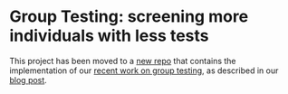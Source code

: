 # Group Testing: screening more individuals with less tests

This project has been moved to a [new repo](https://github.com/google-research/group_testing/) that contains the implementation of our [recent work on group testing](https://arxiv.org/abs/2004.12508), as described in our [blog post](https://ai.googleblog.com/2020/07/exploring-faster-screening-with-fewer.html).
